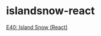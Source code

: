 # islandsnow-react
[E40: Island Snow (React)](http://courses.ics.hawaii.edu/ics314s25/morea/react/experience-islandsnow-react-bootstrap.html)

